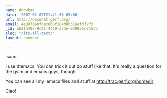 ```yaml
---
name: docwhat
date: '2007-02-05T21:41:36-05:00'
url: http://docwhat.gerf.org/
email: 4e8076a0fdac6b8f284d8b316efdf7f3
_id: 5b2fa492-9c91-4f20-a23e-03983ed715cb
slug: "/its-all-text/"
layout: comment

---
```


isaac:

I use dtemacs.  You can trick it out do stuff like that.  It's really a question for the gvim and emacs guys, though.

You can see all my .emacs files and stuff at http://trac.gerf.org/homedir

Ciao!
